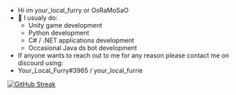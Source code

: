 - Hi im your_local_furry or OsRaMoSaO
- 👀 I usualy do:
  * Unity game development
  * Python development
  * C# / .NET applications development
  * Occasional Java ds bot development
- If anyone wants to reach out to me for any reason please contact me on discourd using:
- Your_Local_Furry#3965 / your_local_furrie

[![GitHub Streak](https://github-readme-streak-stats-duscwx2ef-osramosao.vercel.app?user=OsRaMoSaO&theme=tokyonight&hide_border=true)](https://git.io/streak-stats)


<!---
OsRaMoSaO/OsRaMoSaO is a ✨ special ✨ repository because its `README.md` (this file) appears on your GitHub profile.
You can click the Preview link to take a look at your changes.
--->

